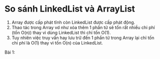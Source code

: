 # So sánh LinkedList và ArrayList

1. Array được cấp phát tĩnh còn LinkedList được cấp phát động.
2. Thao tác trong Array vd như xóa thêm 1 phần tử sẽ tốn rất nhiều chi phí (tốn O(n)) thay vì dùng LinkedList thì chỉ tốn O(1).
3. Tuy nhiên việc truy vấn hay lưu trữ đến 1 phần tử trong Array lại chỉ tốn chi phí là O(1) thay vì tốn O(n) của LinkedList.

Bài 1:

